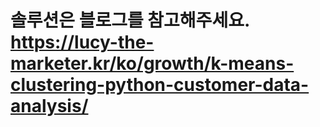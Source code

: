# 솔루션은 블로그를 참고해주세요. https://lucy-the-marketer.kr/ko/growth/k-means-clustering-python-customer-data-analysis/
